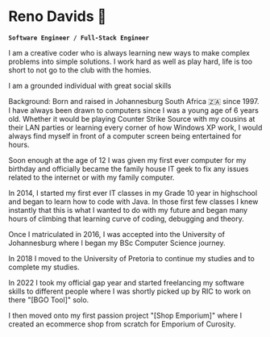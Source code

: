 # Reno Davids 🐉

**`Software Engineer / Full-Stack Engineer`**

I am a creative coder who is always learning new ways to make complex problems into simple solutions. I work hard as well as play hard, life is too short to not go to the club with the homies.

I am a grounded individual with great social skills

Background:
Born and raised in Johannesburg South Africa 🇿🇦 since 1997.  I have always been drawn to computers since I was a young age of 6 years old. Whether it would be playing Counter Strike Source with my cousins at their LAN parties or learning every corner of how Windows XP work, I would always find myself in front of a computer screen being entertained for hours. 

Soon enough at the age of 12 I was given my first ever computer for my birthday and officially became the family house IT geek to fix any issues related to the internet or with my family computer. 

In 2014, I started my first ever IT classes in my Grade 10 year in highschool and began to learn how to code with Java. In those first few classes I knew instantly that this is what I wanted to do with my future and began many hours of climbing that learning curve of coding, debugging and theory. 

Once I matriculated in 2016, I was accepted into the University of Johannesburg where I began my BSc Computer Science journey. 

In 2018 I moved to the University of Pretoria to continue my studies and to complete my studies. 

In 2022 I took my official gap year and started freelancing my software skills to different people where I was shortly picked up by RIC to work on there "[BGO Tool]" solo.

I then moved onto my first passion project "[Shop Emporium]" where I created an ecommerce shop from scratch for Emporium of Curosity.
